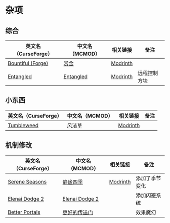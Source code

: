 # 杂项

## 综合

| 英文名（CurseForge）                                                        | 中文名（MCMOD）                                   | 相关链接                                       | 备注         |
| --------------------------------------------------------------------------- | ------------------------------------------------- | ---------------------------------------------- | ------------ |
| [Bountiful (Forge)](https://www.curseforge.com/minecraft/mc-mods/bountiful) | [赏金](https://www.mcmod.cn/class/2657.html)      | [Modrinth](https://modrinth.com/mod/bountiful) |              |
| [Entangled](https://www.curseforge.com/minecraft/mc-mods/entangled)         | [Entangled](https://www.mcmod.cn/class/5939.html) | [Modrinth](https://modrinth.com/mod/entangled) | 远程控制方块 |

## 小东西

| 英文名（CurseForge）                                                  | 中文名（MCMOD）                                | 相关链接                                        | 备注 |
| --------------------------------------------------------------------- | ---------------------------------------------- | ----------------------------------------------- | ---- |
| [Tumbleweed](https://www.curseforge.com/minecraft/mc-mods/tumbleweed) | [风滚草](https://www.mcmod.cn/class/1880.html) | [Modrinth](https://modrinth.com/mod/tumbleweed) |      |

## 机制修改

| 英文名（CurseForge）                                                          | 中文名（MCMOD）                                        | 相关链接                                            | 备注           |
| ----------------------------------------------------------------------------- | ------------------------------------------------------ | --------------------------------------------------- | -------------- |
| [Serene Seasons](https://www.curseforge.com/minecraft/mc-mods/serene-seasons) | [静谧四季](https://www.mcmod.cn/class/1132.html)       | [Modrinth](https://modrinth.com/mod/serene-seasons) | 添加了季节变化 |
| [Elenai Dodge 2](https://www.curseforge.com/minecraft/mc-mods/elenai-dodge-2) | [Elenai Dodge 2](https://www.mcmod.cn/class/3835.html) |                                                     | 添加闪避系统   |
| [Better Portals](https://www.curseforge.com/minecraft/mc-mods/betterportals)  | [更好的传送门](https://www.mcmod.cn/class/1761.html)   |                                                     | 效果魔幻       |
